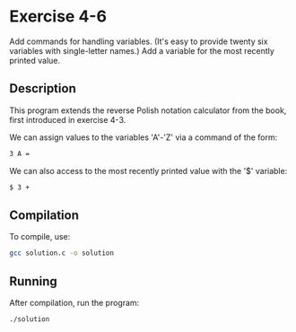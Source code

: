# Exercise 4-6

Add commands for handling variables. (It's easy to provide twenty six variables with single-letter names.) Add a variable for the most recently printed value.

## Description
This program extends the reverse Polish notation calculator from the book, first introduced in exercise 4-3.

We can assign values to the variables 'A'-'Z' via a command of the form:
```bash
3 A =
```
 
We can also access to the most recently printed value with the '$' variable:
```bash
$ 3 +
```

## Compilation

To compile, use:
```bash
gcc solution.c -o solution
```

## Running

After compilation, run the program:
```bash
./solution
```
